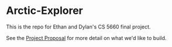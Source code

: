 # Arctic-Explorer

This is the repo for Ethan and Dylan's CS 5660 final project. 

See the [Project Proposal](https://github.com/dwootton/Arctic-Explorer/blob/master/ProjectProposal.pdf) for more detail on what we'd like to build.
